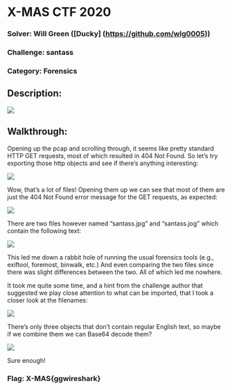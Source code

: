 ﻿# X-MAS CTF 2020 

### Solver: Will Green ([Ducky] (https://github.com/wlg0005)) 
### Challenge: santass 
### Category: Forensics 

## Description: 

![](santass%20Writeup.001.png)

## Walkthrough: 

Opening up the pcap and scrolling through, it seems like pretty standard HTTP GET requests, most of which resulted in 404 Not Found. So let’s try exporting those http objects and see if there’s anything interesting: 

![](santass%20Writeup.002.png)

Wow, that’s a lot of files! Opening them up we can see that most of them are just the 404 Not Found error message for the GET requests, as expected: 

![](santass%20Writeup.003.png)

There are two files however named “santass.jpg” and “santass.jog” which contain the following text: 

![](santass%20Writeup.004.png)

This led me down a rabbit hole of running the usual forensics tools (e.g., exiftool, foremost, binwalk, etc.) And even comparing the two files since there was slight differences between the two. All of which led me nowhere. 

It took me quite some time, and a hint from the challenge author that suggested we play close attention to what can be imported, that I took a closer look at the filenames: 

![](santass%20Writeup.005.png)

There’s only three objects that don’t contain regular English text, so maybe if we combine them we can Base64 decode them? 

![](santass%20Writeup.006.png)

Sure enough! 

### Flag: X-MAS{ggwireshark} 
